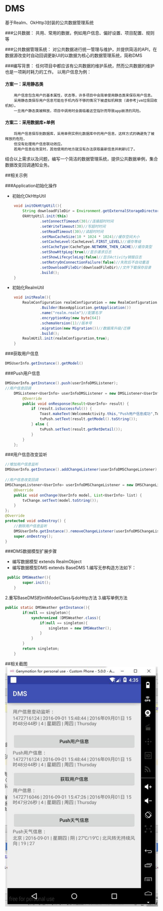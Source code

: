 # DMS
基于Realm、OkHttp3封装的公共数据管理系统

###公共数据：
    共用、常用的数据，例如用户信息、偏好设置、项目配置、规则等

###公共数据管理系统：
    对公共数据进行统一管理与维护，并提供简洁的API，在数据源改变时自动回调更新UI的以数据为核心的数据管理系统，简称DMS

###编写背景：
    任何项目中都应该有公共数据的维护系统，然而公共数据的维护也是一项耗时耗力的工作。
    以用户信息为例：
#### 方案一：采用静态类
        用户信息包含用户的基本属性，状态等，许多项目中会简单使用静态类来保存用户信息。
        采用静态类保存用户信息可能在手机内存不够的情况下被虚拟机释放（请参考jvm垃圾回收机制）。
        一旦用户静态类被释放，项目中调用时会面临着这空指针而导致app崩溃的风险。

#### 方案二：采用数据库+单例
        将用户信息保存到数据库，采用单例实例化数据库中的用户信息，这样方式的确避免了被释放的危险，
        但没有处理用户信息联动效应。
        若用户信息在改变时，其他使用的地方就没有办法获取最新信息并刷新UI了。

结合以上需求以及问题，编写一个简洁的数据管理系统，提供公共数据单例，集合数据改变回调通知业务。

##相关示例

###Application初始化操作

* 初始化OkHttpUtil
```java
    void initOkHttpUtil(){
        String downloadFileDir = Environment.getExternalStorageDirectory().getPath()+"/okHttp_download/";
        OkHttpUtil.init(this)
                .setConnectTimeout(30)//连接超时时间
                .setWriteTimeout(30)//写超时时间
                .setReadTimeout(30)//读超时时间
                .setMaxCacheSize(10 * 1024 * 1024)//缓存空间大小
                .setCacheLevel(CacheLevel.FIRST_LEVEL)//缓存等级
                .setCacheType(CacheType.NETWORK_THEN_CACHE)//缓存类型
                .setShowHttpLog(true)//显示请求日志
                .setShowLifecycleLog(false)//显示Activity销毁日志
                .setRetryOnConnectionFailure(false)//失败后不自动重连
                .setDownloadFileDir(downloadFileDir)//文件下载保存目录
                .build();
    }
```

* 初始化RealmUtil
```java
    void initRealm(){
        RealmConfiguration realmConfiguration = new RealmConfiguration
                .Builder(BaseApplication.getApplication())
                .name("realm.realm")//配置名字
                .encryptionKey(new byte[64])
                .schemaVersion(1)//版本号
                .migration(new Migration())//数据库升级/迁移
                .build();
        RealmUtil.init(realmConfiguration,true);
    }
```

###获取用户信息
```java
DMSUserInfo.getInstance().getModel()
```
###Push用户信息
```java
DMSUserInfo.getInstance().push(userInfoDMSListener);
//用户信息回调
    DMSListener<UserInfo> userInfoDMSListener = new DMSListener<UserInfo>() {
        @Override
        public void onResponse(Result<UserInfo> result) {
            if (result.isSuccessful()) {
                Toast.makeText(WelcomeActivity.this,"Push用户信息成功",Toast.LENGTH_SHORT).show();
                tvPush.setText(result.getModel().toString());
            } else {
                tvPush.setText(result.getRetDetail());
            }
        }
    };
```

###用户信息改变监听
```java
//增加用户信息监听
DMSUserInfo.getInstance().addChangeListener(userInfoDMSChangeListener);

//用户信息改变回调
DMSChangeListener<UserInfo> userInfoDMSChangeListener = new DMSChangeListener<UserInfo>() {
    @Override
    public void onChange(UserInfo model, List<UserInfo> list) {
        tvChange.setText(model.toString());
    }
};
@Override
protected void onDestroy() {
    //删除用户信息监听
    DMSUserInfo.getInstance().removeChangeListener(userInfoDMSChangeListener);
    super.onDestroy();
}
```

###DMS数据模型扩展步骤
 * 编写数据模型 extends RealmObject
 * 编写数据模型DMS extends BaseDMS
   1.编写无参构造方法如下：
```java
 public DMSWeather(){
        super.init();
    }
```
   2.重写BaseDMS的initModelClass与doHttp方法
   3.编写单例方法
```java
public static DMSWeather getInstance(){
        if(null == singleton){
            synchronized (DMSWeather.class){
                if(null == singleton){
                    singleton = new DMSWeather();
                }
            }
        }
        return singleton;
    }
```

##相关截图
![](https://github.com/MrZhousf/DMS/blob/master/pic/1.jpg?raw=true)